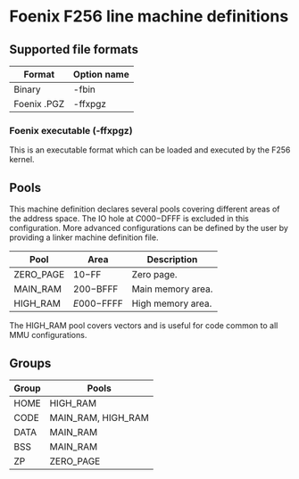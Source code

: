 # Foenix F256 line machine definitions

## Supported file formats
| Format | Option name |
|---|---|
| Binary | -fbin |
| Foenix .PGZ | -ffxpgz |

### Foenix executable (-ffxpgz)

This is an executable format which can be loaded and executed by the F256 kernel.

## Pools
This machine definition declares several pools covering different areas of the address space. The IO hole at $C000-$DFFF is excluded in this configuration. More advanced configurations can be defined by the user by providing a linker machine definition file.

| Pool | Area | Description |
|---|---|---|
| ZERO_PAGE | $10-$FF | Zero page. |
| MAIN_RAM | $200-$BFFF | Main memory area. |
| HIGH_RAM | $E000-$FFFF | High memory area. |

The HIGH_RAM pool covers vectors and is useful for code common to all MMU configurations.

## Groups

| Group | Pools |
|---|---|
| HOME | HIGH_RAM |
| CODE | MAIN_RAM, HIGH_RAM |
| DATA | MAIN_RAM |
| BSS | MAIN_RAM |
| ZP| ZERO_PAGE |
